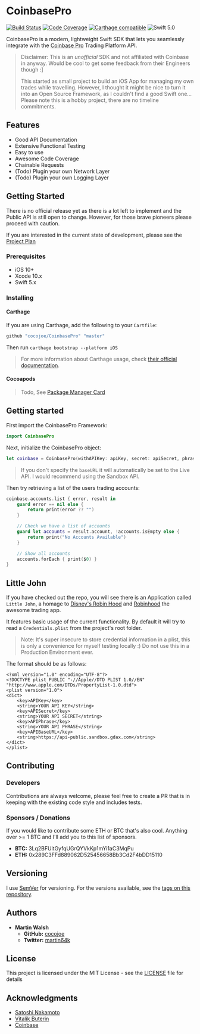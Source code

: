 # CoinbasePro

[![Build Status](https://travis-ci.org/cocojoe/CoinbasePro.svg?branch=master)](https://travis-ci.org/cocojoe/CoinbasePro)
[![Code Coverage](https://codecov.io/gh/cocojoe/CoinbasePro/branch/master/graph/badge.svg)](https://codecov.io/gh/cocojoe/CoinbasePro)
[![Carthage compatible](https://img.shields.io/badge/Carthage-compatible-4BC51D.svg?style=flat)](https://github.com/Carthage/Carthage)
![Swift 5.0](https://img.shields.io/badge/Swift-5.0-orange.svg?style=flat-square)

CoinbasePro is a modern, lightweight Swift SDK that lets you seamlessly integrate with the [Coinbase Pro](https://pro.coinbase.com) Trading Platform API. 
> Disclaimer: This is an *unofficial* SDK and not affiliated with Coinbase in anyway. 
> Would be cool to get some feedback from their Engineers though :]
> 
> This started as small project to build an iOS App for managing my own trades while travelling. However, I thought it might be nice to turn it into an Open Source Framework, as I couldn't find a good Swift one... 
> Please note this is a hobby project, there are no timeline commitments.

## Features

- Good API Documentation
- Extensive Functional Testing
- Easy to use
- Awesome Code Coverage
- Chainable Requests
- (Todo) Plugin your own Network Layer
- (Todo) Plugin your own Logging Layer

## Getting Started

There is no official release yet as there is a lot left to implement and the Public API is still open to change. However, for those brave pioneers please proceed with caution.

If you are interested in the current state of development, please see the [Project Plan](https://github.com/cocojoe/CoinbasePro/projects/1)

### Prerequisites

- iOS 10+
- Xcode 10.x
- Swift 5.x

### Installing

#### Carthage

If you are using Carthage, add the following to your `Cartfile`:

```ruby
github "cocojoe/CoinbasePro" "master"
```

Then run `carthage bootstrap --platform iOS`

> For more information about Carthage usage, check [their official documentation](https://github.com/Carthage/Carthage#if-youre-building-for-ios-tvos-or-watchos).

#### Cocoapods

> Todo, See [Package Manager Card](https://github.com/cocojoe/CoinbasePro/projects/1#card-10441893)

## Getting started

First import the CoinbasePro Framework:

```swift
import CoinbasePro
```

Next, initialize the CoinbasePro object:

```swift
let coinbase = CoinbasePro(withAPIKey: apiKey, secret: apiSecret, phrase: apiPhrase, baseURL: apiBaseURL)
```
> If you don't specify the `baseURL` it will automatically be set to the Live API. I would recommend using the Sandbox API.

Then try retrieving a list of the users trading accounts:

```swift
coinbase.accounts.list { error, result in
    guard error == nil else {
        return print(error ?? "")
    }

    // Check we have a list of accounts 
    guard let accounts = result.account, !accounts.isEmpty else {
        return print("No Accounts Available")
    }

    // Show all accounts
    accounts.forEach { print($0) }
}
```

## Little John

If you have checked out the repo, you will see there is an Application called `Little John`, a homage to [Disney's Robin Hood](https://en.wikipedia.org/wiki/Robin_Hood_(1973_film)) and [Robinhood](https://robinhood.com/) the awesome trading app.

It features basic usage of the current functionality. By default it will try to read a `Credentials.plist` from the project's root folder. 
> Note: It's super insecure to store credential information in a plist, this is only a convenience for myself testing locally :) Do not use
this in a Production Environment ever.

The format should be as follows:

```plist
<?xml version="1.0" encoding="UTF-8"?>
<!DOCTYPE plist PUBLIC "-//Apple//DTD PLIST 1.0//EN" "http://www.apple.com/DTDs/PropertyList-1.0.dtd">
<plist version="1.0">
<dict>
	<key>APIKey</key>
	<string>YOUR API KEY</string>
	<key>APISecret</key>
	<string>YOUR API SECRET</string>
	<key>APIPhrase</key>
	<string>YOUR API PHRASE</string>
	<key>APIBaseURL</key>
	<string>https://api-public.sandbox.gdax.com</string>
</dict>
</plist>
```

## Contributing

### Developers

Contributions are always welcome, please feel free to create a PR that is in keeping with the existing code style and includes tests.

### Sponsors / Donations

If you would like to contribute some ETH or BTC that's also cool. Anything over >= 1 BTC and I'll add you to this list of sponsors.

- __BTC:__ 3Lq2BFUitGyfqUGrQYVkKp1mYi1aC3MqPu
- __ETH:__ 0x289C3FFd889062D525456658Bb3Cd2F4bDD15110

## Versioning

I use [SemVer](http://semver.org/) for versioning. For the versions available, see the [tags on this repository](https://github.com/cocojoe/CoinbasePro/tags). 

## Authors

- **Martin Walsh**
  - __GitHub:__ [cocojoe](https://github.com/cocojoe)
  - __Twitter:__ [martin64k](https://twitter.com/martin64k)

## License

This project is licensed under the MIT License - see the [LICENSE](LICENSE) file for details

## Acknowledgments

* [Satoshi Nakamoto](https://en.wikipedia.org/wiki/Satoshi_Nakamoto)
* [Vitalik Buterin](https://twitter.com/VitalikButerin)
* [Coinbase](https://www.coinbase.com/)
